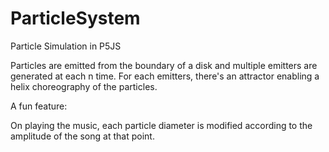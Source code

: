 # ParticleSystem
Particle Simulation in P5JS

Particles are emitted from the boundary of a disk and multiple emitters are generated at each n time.
For each emitters, there's an attractor enabling a helix choreography of the particles.

A fun feature:

On playing the music, each particle diameter is modified according to the amplitude of the song at that point.
